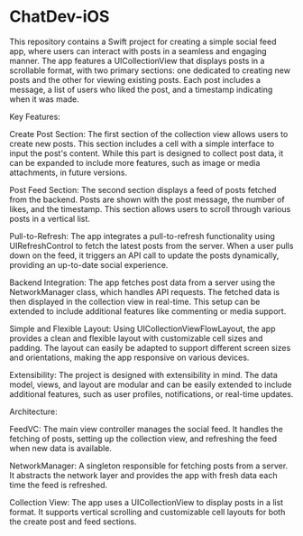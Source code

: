 # ChatDev-iOS
This repository contains a Swift project for creating a simple social feed app, where users can interact with posts in a seamless and engaging manner. The app features a UICollectionView that displays posts in a scrollable format, with two primary sections: one dedicated to creating new posts and the other for viewing existing posts. Each post includes a message, a list of users who liked the post, and a timestamp indicating when it was made.

Key Features:

Create Post Section: The first section of the collection view allows users to create new posts. This section includes a cell with a simple interface to input the post's content. While this part is designed to collect post data, it can be expanded to include more features, such as image or media attachments, in future versions.

Post Feed Section: The second section displays a feed of posts fetched from the backend. Posts are shown with the post message, the number of likes, and the timestamp. This section allows users to scroll through various posts in a vertical list.

Pull-to-Refresh: The app integrates a pull-to-refresh functionality using UIRefreshControl to fetch the latest posts from the server. When a user pulls down on the feed, it triggers an API call to update the posts dynamically, providing an up-to-date social experience.

Backend Integration: The app fetches post data from a server using the NetworkManager class, which handles API requests. The fetched data is then displayed in the collection view in real-time. This setup can be extended to include additional features like commenting or media support.

Simple and Flexible Layout: Using UICollectionViewFlowLayout, the app provides a clean and flexible layout with customizable cell sizes and padding. The layout can easily be adapted to support different screen sizes and orientations, making the app responsive on various devices.

Extensibility: The project is designed with extensibility in mind. The data model, views, and layout are modular and can be easily extended to include additional features, such as user profiles, notifications, or real-time updates.

Architecture:

FeedVC: The main view controller manages the social feed. It handles the fetching of posts, setting up the collection view, and refreshing the feed when new data is available.

NetworkManager: A singleton responsible for fetching posts from a server. It abstracts the network layer and provides the app with fresh data each time the feed is refreshed.

Collection View: The app uses a UICollectionView to display posts in a list format. It supports vertical scrolling and customizable cell layouts for both the create post and feed sections.
